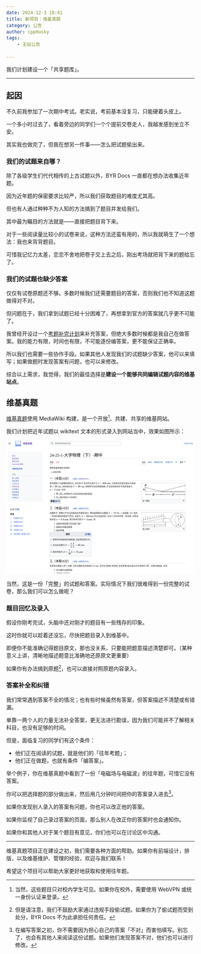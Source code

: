 ```yaml
---
date: 2024-12-3 18:41
title: 新项目：维基真题
category: 公告
author: cppHusky
tags:
    - 主站公告

---
```


我们计划建设一个「共享题库」。

---

<PostDetail>

## 起因

不久前我参加了一次期中考试。老实说，考前基本没复习，只能硬着头皮上。

一个多小时过去了，看着旁边的同学们一个个提前交卷走人，我越发感到坐立不安。

其实我也做完了，但我在想另一件事——怎么把试题偷出来。

### 我们的试题来自哪？

除了各级学生们代代相传的上古试题以外，BYR Docs 一直都在想办法收集近年题。

因为近年题的保密要求比较严，所以我们获取题目的难度尤其高。

但也有人通过种种不为人知的方法搞到了题目并发给我们。

其中最为瞩目的方法就是——直接把题目背下来。

对于一些阅读量比较小的试卷来说，这种方法还蛮有用的，所以我就萌生了一个想法：我也来背背题目。

可惜我记忆力太差，恋恋不舍地把卷子交上去之后，刚出考场就把背下来的题给忘了。

### 我们的试题也缺少答案

仅仅有试卷原题还不够。多数时候我们还需要题目的答案，否则我们也不知道这题做得对不对。

但问题在于，我们拿到试题已经十分困难了，再想拿到官方的答案就几乎更不可能了。

我曾经开设过一个[考题补完计划](https://github.com/byrdocs/byrdocs-completion)来补充答案，但绝大多数时候都是我自己在做答案。我的能力有限，时间也有限，不可能逐份编答案，更不能保证正确率。

所以我们也需要一些协作手段。如果其他人发现我们的试题缺少答案，他可以来填写；如果做题时发现答案有问题，也可以来修改。

综合以上需求，我觉得，我们的最佳选择是**建设一个能够共同编辑试题内容的维基站点**。

## 维基真题

[维基真题](https://wiki.byrdocs.org)使用 MediaWiki 构建，是一个开放[^1]、共建、共享的维基网站。

我们计划把近年试题以 wikitext 文本的形式录入到网站当中，效果如图所示：

![preview](./preview.png)

当然，这是一份「完整」的试题和答案。实际情况下我们很难得到一份完整的试卷，那么我们可以怎么做呢？

### 题目回忆及录入

假设你刚考完试，头脑中还对刚才的题目有一些残存的印象。

这时你就可以趁着还没忘，尽快把题目录入到维基中。

即便你不能准确记得题目原文，那也没关系，只要能把题意描述清楚即可。（某种意义上讲，清晰地描述题意比准确地还原原文更重要）

如果你有办法搞到原题[^2]，也可以直接对照原题内容录入。

### 答案补全和纠错

我们常常遇到答案不全的情况；也有些时候虽然有答案，但答案描述不清楚或有错漏。

单靠一两个人的力量无法补全答案，更无法进行勘误，因为我们可能并不了解相关科目，也没有足够的时间。

但是，面临复习的同学们有这个条件：

- 他们正在阅读的试题，就是他们的「往年考题」；
- 他们正在做题，也就有条件「编答案」。

举个例子，你在维基真题中看到了一份「电磁场与电磁波」的往年题，可惜它没有答案。

你可以把选择题的部分做出来，然后用几分钟时间把你的答案录入进去[^3]。

如果你发现别人录入的答案有问题，你也可以改正他的答案。

如果你监视了自己录过答案的页面，那么别人在改正你的答案时也会通知你。

如果你和其他人对于某个题目有意见，你们也可以在讨论区中沟通。

---

维基真题项目正在建设之初，我们需要各种方面的帮助。如果你有前端设计，排版，以及维基维护、管理的经验，欢迎与我们联系！

希望这个项目可以帮助大家更好地获取和使用往年题。

[^1]: 当然，这些题目只对校内学生可见。如果你在校外，需要使用 WebVPN 或统一身份认证来登录。

[^2]: 但是请注意，我们不鼓励大家通过违规手段偷试题。如果你为了偷试题而受到处分，BYR Docs 不为此承担任何责任。

[^3]: 在编写答案之初，你不需要因为担心自己的答案「不对」而害怕填写。别忘了，也会有其他人来阅读这份试题。如果他们发现答案不对，他们也可以进行修改。

</PostDetail>
